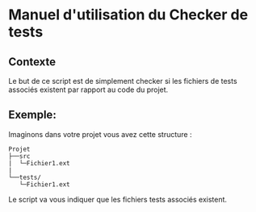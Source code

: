 # Manuel d'utilisation du Checker de tests


## Contexte

Le but de ce script est de simplement checker si les fichiers de tests associés existent par rapport au code du projet.

## Exemple:

Imaginons dans votre projet vous avez cette structure :
```
Projet
├──src
|  └─Fichier1.ext
|
└──tests/
   └─Fichier1.ext
```

Le script va vous indiquer que les fichiers tests associés existent.